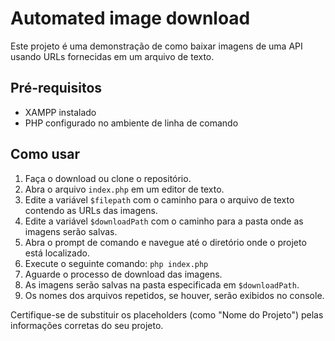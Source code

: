 # Automated image download

Este projeto é uma demonstração de como baixar imagens de uma API usando URLs fornecidas em um arquivo de texto.

## Pré-requisitos

- XAMPP instalado
- PHP configurado no ambiente de linha de comando

## Como usar

1. Faça o download ou clone o repositório.
2. Abra o arquivo `index.php` em um editor de texto.
3. Edite a variável `$filepath` com o caminho para o arquivo de texto contendo as URLs das imagens.
4. Edite a variável `$downloadPath` com o caminho para a pasta onde as imagens serão salvas.
5. Abra o prompt de comando e navegue até o diretório onde o projeto está localizado.
6. Execute o seguinte comando: `php index.php`
7. Aguarde o processo de download das imagens.
8. As imagens serão salvas na pasta especificada em `$downloadPath`.
9. Os nomes dos arquivos repetidos, se houver, serão exibidos no console.

Certifique-se de substituir os placeholders (como "Nome do Projeto") pelas informações corretas do seu projeto.

